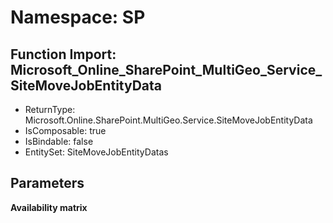 # Namespace: SP

## Function Import: Microsoft_Online_SharePoint_MultiGeo_Service_SiteMoveJobEntityData

- ReturnType: Microsoft.Online.SharePoint.MultiGeo.Service.SiteMoveJobEntityData
- IsComposable: true
- IsBindable: false
- EntitySet: SiteMoveJobEntityDatas

## Parameters

**Availability matrix**

